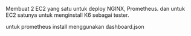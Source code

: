 Membuat 2 EC2 yang satu untuk deploy NGINX, Prometheus. dan untuk EC2 satunya untuk menginstall K6 sebagai tester.

untuk prometheus install menggunakan dashboard.json
